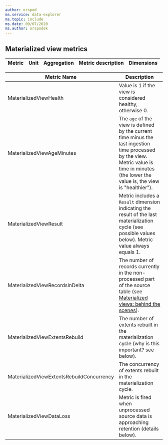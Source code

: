 ```yaml
---
author: orspod
ms.service: data-explorer
ms.topic: include
ms.date: 09/07/2020
ms.author: orspodek
---
```


## Materialized view metrics

|**Metric** | **Unit** | **Aggregation** | **Metric description** | **Dimensions** |
|---|---|---|---|---|

|Metric Name|Description
|----------------|---|
|MaterializedViewHealth|Value is 1 if the view is considered healthy, otherwise 0.|
|MaterializedViewAgeMinutes|The `age` of the view is defined by the current time minus the last ingestion time processed by the view. Metric value is time in minutes (the lower the value is, the view is "healthier").
|MaterializedViewResult|Metric includes a `Result` dimension indicating the result of the last materialization cycle (see possible values below). Metric value always equals 1.|
|MaterializedViewRecordsInDelta|The number of records currently in the non-processed part of the source table (see [Materialized views: behind the scenes](materialized-view-behind-the-scenes.md)).|
|MaterializedViewExtentsRebuild|The number of extents rebuilt in the materialization cycle (why is this important? see below).|
|MaterializedViewExtentsRebuildConcurrency|The concurrency of extents rebuilt in the materialization cycle.|
|MaterializedViewDataLoss|Metric is fired when unprocessed source data is approaching retention (details below).|
